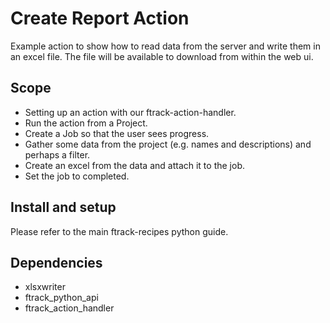 # Create Report Action

Example action to show how to read data from the server and write them
in an excel file. The file will be available to download from within the
web ui.

## Scope

-   Setting up an action with our ftrack-action-handler.
-   Run the action from a Project.
-   Create a Job so that the user sees progress.
-   Gather some data from the project (e.g. names and descriptions) and
    perhaps a filter.
-   Create an excel from the data and attach it to the job.
-   Set the job to completed.

## Install and setup

Please refer to the main ftrack-recipes python guide.

## Dependencies

-   xlsxwriter
-   ftrack_python_api
-   ftrack_action_handler